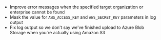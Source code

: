 - Improve error messages when the specified target organization or enterprise cannot be found
- Mask the value for `AWS_ACCESS_KEY` and `AWS_SECRET_KEY` parameters in log output
- Fix log output so we don't say we've finished upload to Azure Blob Storage when you're actually using Amazon S3